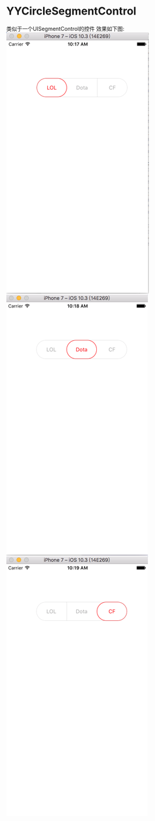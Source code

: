 # YYCircleSegmentControl
类似于一个UISegmentControl的控件
效果如下图:
![image](https://github.com/ALittleNasty/YYCircleSegmentControl/blob/master/images/selected_01.png)
![image](https://github.com/ALittleNasty/YYCircleSegmentControl/blob/master/images/selected_02.png)
![image](https://github.com/ALittleNasty/YYCircleSegmentControl/blob/master/images/selected_03.png)
